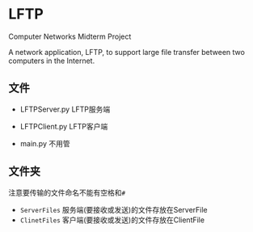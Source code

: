 # LFTP
Computer Networks Midterm Project

A network application, LFTP, to support large file transfer
between two computers in the Internet.

## 文件

* LFTPServer.py LFTP服务端

* LFTPClient.py LFTP客户端

* main.py 不用管

## 文件夹
注意要传输的文件命名不能有空格和`#`
 * `ServerFiles` 服务端(要接收或发送)的文件存放在ServerFile
 * `ClinetFiles` 客户端(要接收或发送)的文件存放在ClientFile